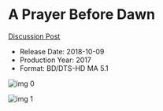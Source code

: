 # A Prayer Before Dawn

[Discussion Post](https://www.avsforum.com/threads/bass-eq-for-filtered-movies.2995212/post-57033154)

* Release Date: 2018-10-09
* Production Year: 2017
* Format: BD/DTS-HD MA 5.1

![img 0](https://i.imgur.com/32M9rHh.jpg)

![img 1](https://i.imgur.com/L1gQUGM.png)


